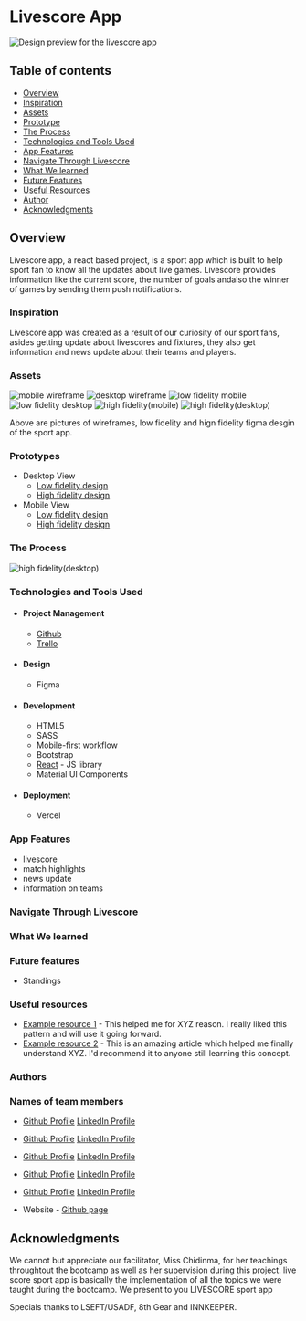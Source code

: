 # **Livescore App**

![Design preview for the livescore app](./design/desktop-preview.jpg)

## Table of contents

- [Overview](#overview)
- [Inspiration](#inspiration)
- [Assets](#screenshot)
- [Prototype](#prototype_link)
- [The Process](#the-process)
- [Technologies and Tools Used](#built-with)
- [App Features](#funtionality)
- [Navigate Through Livescore](#App_flow)
- [What We learned](#what-we-learned)
- [Future Features](#continued-development)
- [Useful Resources](#useful-resources)
- [Author](#author)
- [Acknowledgments](#acknowledgments)

## **Overview**

Livescore app, a react based project, is a sport app which is built to help sport fan to know all the updates about live games. Livescore provides information like the current score, the number of goals andalso the winner of games by sending them push notifications.

### **Inspiration**

Livescore app was created as a result of our curiosity of our sport fans, asides getting update about livescores and fixtures, they also get information and news update about their teams and players.

### **Assets**

![mobile wireframe](/src/images/wireframe_mobile.jpg)
![desktop wireframe](/src/images/wireframe_desktop.jpg)
![low fidelity mobile](/src/images/low_fidelity_mobile.png)
![low fidelity desktop](/src/images/low_fidelity_desktop.png)
![high fidelity(mobile)](/src/images/high_fidelity_mobile.png)
![high fidelity(desktop)](/src/images/high_fidelity_desktop.png)

Above are pictures of wireframes, low fidelity and hign fidelity figma desgin of the sport app.

### **Prototypes**

- Desktop View
  - [Low fidelity design](link)
  - [High fidelity design](link)
- Mobile View
  - [Low fidelity design](link)
  - [High fidelity design](link)

### **The Process**

![high fidelity(desktop)](/src/images/process.png)

### **Technologies and Tools Used**

- #### **Project Management**

  - [Github](https://github.com/Frontend-Web-Dev-Project-Cohort-5/Livescore-App/projects/2)
  - [Trello](https://trello.com/b/JQbI56IY/sports-app)

- #### **Design**

  - Figma

- #### **Development**

  - HTML5
  - SASS
  - Mobile-first workflow
  - Bootstrap
  - [React](https://reactjs.org/) - JS library
  - Material UI Components

- #### **Deployment**
  - Vercel

### **App Features**

- livescore
- match highlights
- news update
- information on teams

### **Navigate Through Livescore**

### What We learned

<!-- ```html
<h1>Some HTML code I'm proud of</h1>
```

```css
.proud-of-this-css {
  color: papayawhip;
}
```

```js
const proudOfThisFunc = () => {
  console.log("🎉");
};
``` -->

### Future features

- Standings

### Useful resources

- [Example resource 1](https://www.example.com) - This helped me for XYZ reason. I really liked this pattern and will use it going forward.
- [Example resource 2](https://www.example.com) - This is an amazing article which helped me finally understand XYZ. I'd recommend it to anyone still learning this concept.

### Authors

### Names of team members

- [Github Profile]()
  [LinkedIn Profile]()
- [Github Profile]()
  [LinkedIn Profile]()

- [Github Profile]()
  [LinkedIn Profile]()

- [Github Profile]()
  [LinkedIn Profile]()

- [Github Profile]()
  [LinkedIn Profile]()

- Website - [Github page](https://www.your-site.com)

## Acknowledgments

We cannot but appreciate our facilitator, Miss Chidinma, for her teachings throughtout the bootcamp as well as her supervision during this project. live score sport app is basically the implementation of all the topics we were taught during the bootcamp. We present to you LIVESCORE sport app

Specials thanks to LSEFT/USADF, 8th Gear and INNKEEPER.
